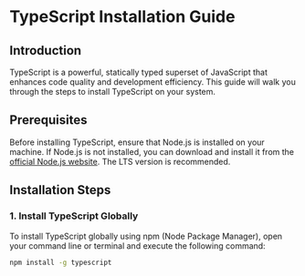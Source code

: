 # TypeScript Installation Guide

## Introduction

TypeScript is a powerful, statically typed superset of JavaScript that enhances code quality and development efficiency. This guide will walk you through the steps to install TypeScript on your system.

## Prerequisites

Before installing TypeScript, ensure that Node.js is installed on your machine. If Node.js is not installed, you can download and install it from the [official Node.js website](https://nodejs.org/). The LTS version is recommended.

## Installation Steps

### 1. Install TypeScript Globally

To install TypeScript globally using npm (Node Package Manager), open your command line or terminal and execute the following command:

```bash
npm install -g typescript

